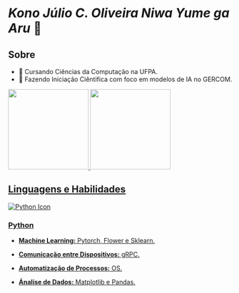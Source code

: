 # _**Kono Júlio C. Oliveira Niwa Yume ga Aru**_ 👋
## Sobre
- 🏫 Cursando Ciências da Computação na UFPA. 
- 🔭 Fazendo Iniciação Ciêntifica com foco em modelos de IA no GERCOM.

<section>
  <a href="https://github.com/Julio-C-Oliveira">
  <img height="180em" src="https://github-readme-stats.vercel.app/api?username=Julio-C-Oliveira&show_icons=true&theme=dracula&include_all_commits=true&count_private=true&hide_rank=true"/>
  <img height="180em" src="https://github-readme-stats.vercel.app/api/top-langs/?username=Julio-C-Oliveira&layout=compact&langs_count=16&theme=dracula"/>
</section>

## Linguagens e Habilidades
![Python Icon](https://github.com/Julio-C-Oliveira/Julio-C-Oliveira/assets/103333573/b136e10a-9ff5-40fa-8ed8-bb12514f8ab6) 
### Python 
- **Machine Learning:** Pytorch, Flower e Sklearn.
- **Comunicação entre Dispositivos:** gRPC.
- **Automatização de Processos:** OS.

- **Ánalise de Dados:** Matplotlib e Pandas.

<!--
<section>
  <h3>Linguagens</h3>
  <div style="display: inline: block">
    <img align="center" alt="Julio-Py" height="30" width="40" src="https://cdn.jsdelivr.net/gh/devicons/devicon@latest/icons/python/python-original.svg" />
  </div>
</section>

**Julio-C-Oliveira/Julio-C-Oliveira** is a ✨ _special_ ✨ repository because its `README.md` (this file) appears on your GitHub profile.

Here are some ideas to get you started:

- 🔭 I’m currently working on ...
- 🌱 I’m currently learning ...
- 👯 I’m looking to collaborate on ...
- 🤔 I’m looking for help with ...
- 💬 Ask me about ...
- 📫 How to reach me: ...
- 😄 Pronouns: ...
- ⚡ Fun fact: ...
-->
